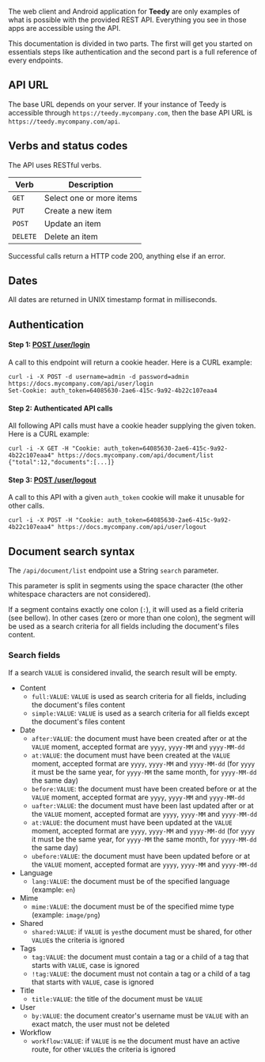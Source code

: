 The web client and Android application for **Teedy** are only examples
of what is possible with the provided REST API. Everything you see in those apps are
accessible using the API.

This documentation is divided in two parts. The first will get you started on essentials
steps like authentication and the second part is a full reference of every endpoints.

## API URL

The base URL depends on your server. If your instance of Teedy is accessible through
`https://teedy.mycompany.com`, then the base API URL is `https://teedy.mycompany.com/api`.

## Verbs and status codes

The API uses RESTful verbs.

| Verb     | Description              |
| -------- | ------------------------ |
| `GET`    | Select one or more items |
| `PUT`    | Create a new item        |
| `POST`   | Update an item           |
| `DELETE` | Delete an item           |

Successful calls return a HTTP code 200, anything else if an error.

## Dates

All dates are returned in UNIX timestamp format in milliseconds.

## Authentication

#### **Step 1: [POST /user/login](#api-User-PostUserLogin)**

A call to this endpoint will return a cookie header. Here is a CURL example:

```
curl -i -X POST -d username=admin -d password=admin https://docs.mycompany.com/api/user/login
Set-Cookie: auth_token=64085630-2ae6-415c-9a92-4b22c107eaa4
```

#### **Step 2: Authenticated API calls**

All following API calls must have a cookie header supplying the given token. Here is a CURL example:

```
curl -i -X GET -H "Cookie: auth_token=64085630-2ae6-415c-9a92-4b22c107eaa4" https://docs.mycompany.com/api/document/list
{"total":12,"documents":[...]}
```

#### **Step 3: [POST /user/logout](#api-User-PostUserLogout)**

A call to this API with a given `auth_token` cookie will make it unusable for other calls.

```
curl -i -X POST -H "Cookie: auth_token=64085630-2ae6-415c-9a92-4b22c107eaa4" https://docs.mycompany.com/api/user/logout
```

## Document search syntax

The `/api/document/list` endpoint use a String `search` parameter.

This parameter is split in segments using the space character (the other whitespace characters are not considered).

If a segment contains exactly one colon (`:`), it will used as a field criteria (see bellow).
In other cases (zero or more than one colon), the segment will be used as a search criteria for all fields including the document's files content.

### Search fields

If a search `VALUE` is considered invalid, the search result will be empty.

- Content
  - `full:VALUE`: `VALUE` is used as search criteria for all fields, including the document's files content
  - `simple:VALUE`: `VALUE` is used as a search criteria for all fields except the document's files content
- Date
  - `after:VALUE`: the document must have been created after or at the `VALUE` moment, accepted format are `yyyy`, `yyyy-MM` and `yyyy-MM-dd`
  - `at:VALUE`: the document must have been created at the `VALUE` moment, accepted format are `yyyy`, `yyyy-MM` and `yyyy-MM-dd` (for `yyyy` it must be the same year, for `yyyy-MM` the same month, for `yyyy-MM-dd` the same day)
  - `before:VALUE`: the document must have been created before or at the `VALUE` moment, accepted format are `yyyy`, `yyyy-MM` and `yyyy-MM-dd`
  - `uafter:VALUE`: the document must have been last updated after or at the `VALUE` moment, accepted format are `yyyy`, `yyyy-MM` and `yyyy-MM-dd`
  - `at:VALUE`: the document must have been updated at the `VALUE` moment, accepted format are `yyyy`, `yyyy-MM` and `yyyy-MM-dd` (for `yyyy` it must be the same year, for `yyyy-MM` the same month, for `yyyy-MM-dd` the same day)
  - `ubefore:VALUE`: the document must have been updated before or at the `VALUE` moment, accepted format are `yyyy`, `yyyy-MM` and `yyyy-MM-dd`
- Language
  - `lang:VALUE`: the document must be of the specified language (example: `en`)
- Mime
  - `mime:VALUE`: the document must be of the specified mime type (example: `image/png`)
- Shared
  - `shared:VALUE`: if `VALUE` is `yes`the document must be shared, for other `VALUE`s the criteria is ignored
- Tags
  - `tag:VALUE`: the document must contain a tag or a child of a tag that starts with `VALUE`, case is ignored
  - `!tag:VALUE`: the document must not contain a tag or a child of a tag that starts with `VALUE`, case is ignored
- Title
  - `title:VALUE`: the title of the document must be `VALUE`
- User
  - `by:VALUE`: the document creator's username must be `VALUE` with an exact match, the user must not be deleted
- Workflow
  - `workflow:VALUE`: if `VALUE` is `me` the document must have an active route, for other `VALUE`s the criteria is ignored
